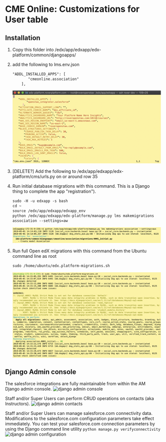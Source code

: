 # CME Online: Customizations for User table


Installation
--------
1. Copy this folder into /edx/app/edxapp/edx-platform/common/djangoapps/

2. add the following to lms.env.json
    ```
    "ADDL_INSTALLED_APPS": [
           "cmeonline.association"
        ],
    ```
    ![lms.env.json configuration](docs/lms.env.json-config.png)

3. [DELETE?] Add the following to /edx/app/edxapp/edx-platform/cms/urls.py on or around row 35

4. Run initial database migrations with this command. This is a Django thing to complete the app "registration").
    ```
    sudo -H -u edxapp -s bash
    cd ~
    source /edx/app/edxapp/edxapp_env
    python /edx/app/edxapp/edx-platform/manage.py lms makemigrations association --settings=aw
    ```
    ![django makemigrations initial](docs/django-makemigrations-initial.png)


4. Run full Open edX migrations with this command from the Ubuntu command line as root
    ```
    sudo /home/ubuntu/edx.platform-migrations.sh
    ```
    ![open edx django migrations](docs/platform-migrations-installation.png)




Django Admin console
--------
The salesforce integrations are fully maintainable from within the AM Django admin console.
![django admin console](docs/django_admin_screenshot.png)

Staff and/or Super Users can perform CRUD operations on contacts (aka Instructors).
![django admin contacts](docs/django_admin_contact.png)

Staff and/or Super Users can manage salesforce.com connectivity data. Modifications to the salesforce.com configuration parameters take effect immediately. You can test your salesforce.com connection parameters by using the Django command line utility ```python manage.py verifyconnectivity```
![django admin configuration](docs/django_admin_configuration.png)
